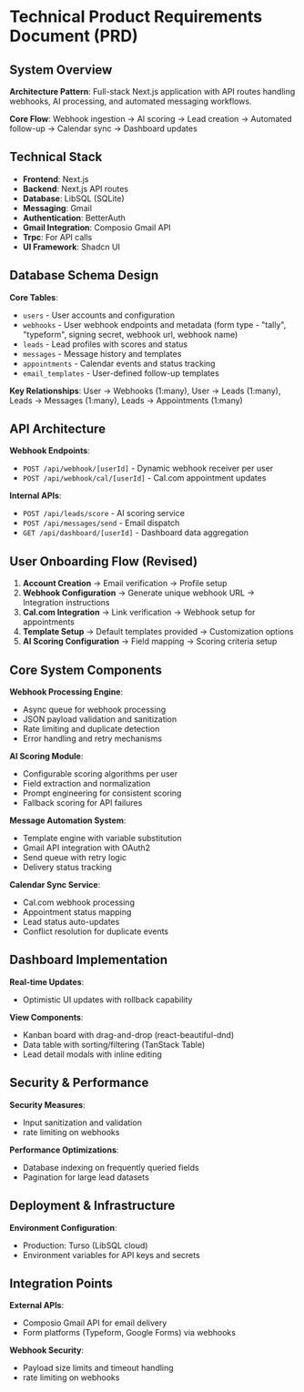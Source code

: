 # Technical Product Requirements Document (PRD)

## System Overview

**Architecture Pattern**: Full-stack Next.js application with API routes handling webhooks, AI processing, and automated messaging workflows.

**Core Flow**: Webhook ingestion → AI scoring → Lead creation → Automated follow-up → Calendar sync → Dashboard updates

## Technical Stack

- **Frontend**: Next.js
- **Backend**: Next.js API routes
- **Database**: LibSQL (SQLite)
- **Messaging**: Gmail
- **Authentication**: BetterAuth
- **Gmail Integration**: Composio Gmail API
- **Trpc**: For API calls
- **UI Framework**: Shadcn UI

## Database Schema Design

**Core Tables**:
- `users` - User accounts and configuration
- `webhooks` - User webhook endpoints and metadata (form type - "tally", "typeform", signing secret, webhook url, webhook name)
- `leads` - Lead profiles with scores and status
- `messages` - Message history and templates
- `appointments` - Calendar events and status tracking
- `email_templates` - User-defined follow-up templates

**Key Relationships**: User → Webhooks (1:many), User → Leads (1:many), Leads → Messages (1:many), Leads → Appointments (1:many)

## API Architecture

**Webhook Endpoints**:
- `POST /api/webhook/[userId]` - Dynamic webhook receiver per user
- `POST /api/webhook/cal/[userId]` - Cal.com appointment updates

**Internal APIs**:
- `POST /api/leads/score` - AI scoring service
- `POST /api/messages/send` - Email dispatch
- `GET /api/dashboard/[userId]` - Dashboard data aggregation

## User Onboarding Flow (Revised)

1. **Account Creation** → Email verification → Profile setup
2. **Webhook Configuration** → Generate unique webhook URL → Integration instructions
3. **Cal.com Integration** → Link verification → Webhook setup for appointments
4. **Template Setup** → Default templates provided → Customization options
5. **AI Scoring Configuration** → Field mapping → Scoring criteria setup

## Core System Components

**Webhook Processing Engine**:
- Async queue for webhook processing
- JSON payload validation and sanitization
- Rate limiting and duplicate detection
- Error handling and retry mechanisms

**AI Scoring Module**:
- Configurable scoring algorithms per user
- Field extraction and normalization
- Prompt engineering for consistent scoring
- Fallback scoring for API failures

**Message Automation System**:
- Template engine with variable substitution
- Gmail API integration with OAuth2
- Send queue with retry logic
- Delivery status tracking

**Calendar Sync Service**:
- Cal.com webhook processing
- Appointment status mapping
- Lead status auto-updates
- Conflict resolution for duplicate events

## Dashboard Implementation

**Real-time Updates**:
- Optimistic UI updates with rollback capability

**View Components**:
- Kanban board with drag-and-drop (react-beautiful-dnd)
- Data table with sorting/filtering (TanStack Table)
- Lead detail modals with inline editing

## Security & Performance

**Security Measures**:
- Input sanitization and validation
- rate limiting on webhooks

**Performance Optimizations**:
- Database indexing on frequently queried fields
- Pagination for large lead datasets

## Deployment & Infrastructure

**Environment Configuration**:
- Production: Turso (LibSQL cloud)
- Environment variables for API keys and secrets

## Integration Points

**External APIs**:
- Composio Gmail API for email delivery
- Form platforms (Typeform, Google Forms) via webhooks

**Webhook Security**:
- Payload size limits and timeout handling
- rate limiting on webhooks